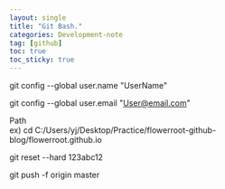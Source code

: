 ```yaml
---
layout: single
title: "Git Bash."
categories: Development-note
tag: [github]
toc: true
toc_sticky: true
---
```

git config --global user.name "UserName"

git config --global user.email "User@email.com"

Path  
ex) cd C:/Users/yj/Desktop/Practice/flowerroot-github-blog/flowerroot.github.io

git reset --hard 123abc12

git push -f origin master